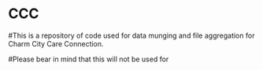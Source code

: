 # CCC
#This is a repository of code used for data munging and file aggregation for Charm City Care Connection.

#Please bear in mind that this will not be used for 